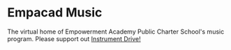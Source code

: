 # Empacad Music

The virtual home of Empowerment Academy Public Charter School's music program.
Please support out [Instrument Drive!](https://empacadmusic.org/instruments)
